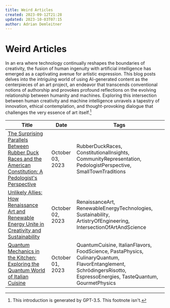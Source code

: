 ```yaml
---
title: Weird Articles
created: 2023-09-12T21:28
updated: 2023-10-03T07:15
author: Adrian Demleitner
---
```

# Weird Articles

In an era where technology continually reshapes the boundaries of creativity, the fusion of human ingenuity with artificial intelligence has emerged as a captivating avenue for artistic expression. This blog posts delves into the intriguing world of using AI-generated content as the centerpieces of an art project, an endeavor that transcends conventional notions of authorship and provokes profound reflections on the evolving relationship between humanity and machines. Exploring this intersection between human creativity and machine intelligence unravels a tapestry of innovation, ethical contemplation, and thought-provoking dialogue that challenges the very essence of art itself.[^1]

| Title                                                                                                                                   | Date             | Tags                                                                                                                                                                |
| --------------------------------------------------------------------------------------------------------------------------------------- | ---------------- | ------------------------------------------------------------------------------------------------------------------------------------------------------------------- |
| [The Surprising Parallels Between Rubber Duck Races and the American Constitution: A Pedologist's Perspective](journal/2023-10-03.md) | October 03, 2023 | RubberDuckRaces, ConstitutionalInsights, CommunityRepresentation, PedologistPerspective, SmallTownTraditions                                                        |
| [Unlikely Allies: How Renaissance Art and Renewable Energy Unite in Creativity and Sustainability](journal/2023-10-02.md)             | October 02, 2023 | RenaissanceArt, RenewableEnergyTechnologies, Sustainability, ArtistryOfEngineering, IntersectionOfArtAndScience                                                     |
| [Quantum Mechanics in the Kitchen: Exploring the Quantum World of Italian Cuisine](journal/2023-10-01.md)                             | October 01, 2023 | QuantumCuisine, ItalianFlavors, FoodScience, PastaPhysics, CulinaryQuantum, FlavorEntanglement, SchrödingersRisotto, EspressoEnergies, TasteQuantum, GourmetPhysics |


[^1]: This introduction is generated by GPT-3.5. This footnote isn't.